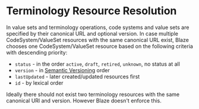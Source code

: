 # Terminology Resource Resolution

In value sets and terminology operations, code systems and value sets are specified by their canonical URL and optional version. In case multiple CodeSystem/ValueSet resources with the same canonical URL exist, Blaze chooses one CodeSystem/ValueSet resource based on the following criteria with descending priority:

* `status` - in the order `active`, `draft`, `retired`, `unknown`, no status at all
* `version` - in [Semantic Versioning][1] order
* `lastUpdated` - later created/updated resources first
* `id` - by lexical order

Ideally there should not exist two terminology resources with the same canonical URl and version. However Blaze doesn't enforce this.

[1]: <https://semver.org>
